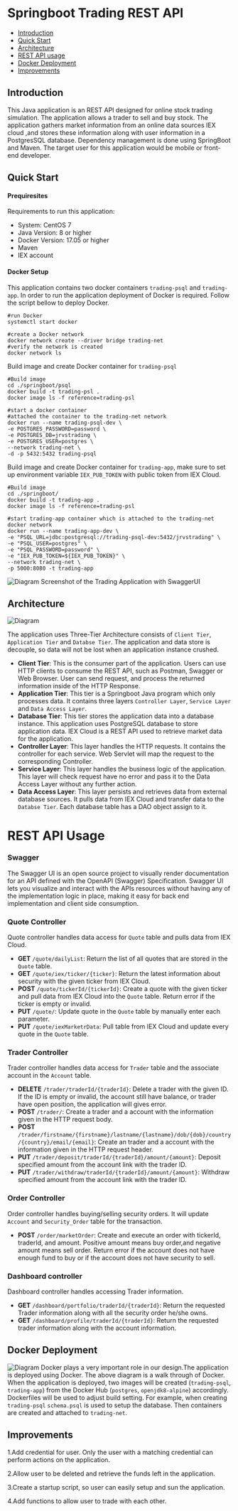 # Springboot Trading REST API
 * [Introduction](#introduction)
 * [Quick Start](#quick-start)
 * [Architecture](#architecture)
 * [REST API usage](#rest-api-usage)
 * [Docker Deployment](#docker-deployment)
 * [Improvements](#improvements)
## Introduction

This Java application is an REST API designed for online stock trading 
simulation. The application allows a trader to sell and buy stock. The 
application gathers market information from an online data sources IEX 
cloud ,and stores these information along with user information in a 
PostgresSQL database. Dependency management is done using SpringBoot and 
Maven. The target user for this application would be mobile or front-end 
developer.

## Quick Start
#### Prequiresites
Requirements to run this application:
- System: CentOS 7
- Java Version: 8 or higher
- Docker Version: 17.05 or higher
- Maven
- IEX account 

#### Docker Setup
This application contains two docker containers `trading-psql` and `trading-app`. In order to run the application deployment of Docker is required. Follow the script bellow to deploy Docker.
```
#run Docker
systemctl start docker

#create a Docker network
docker network create --driver bridge trading-net
#verify the network is created
docker network ls
```
Build image and create Docker container for `trading-psql`
```
#Build image
cd ./springboot/psql
docker build -t trading-psl .
docker image ls -f reference=trading-psl

#start a docker container 
#attached the container to the trading-net network 
docker run --name trading-psql-dev \ 
-e POSTGRES_PASSWORD=password \ 
-e POSTGRES_DB=jrvstrading \ 
-e POSTGRES_USER=postgres \ 
--network trading-net \ 
-d -p 5432:5432 trading-psql
```
Build image and create Docker container for `trading-app`, make sure to set up environment variable `IEX_PUB_TOKEN` with public token from IEX Cloud.
```
#Build image
cd ./springboot/ 
docker build -t trading-app .
docker image ls -f reference=trading-psl

#start trading-app container which is attached to the trading-net docker network 
docker run --name trading-app-dev \ 
-e "PSQL_URL=jdbc:postgresql://trading-psql-dev:5432/jrvstrading" \ 
-e "PSQL_USER=postgres" \ 
-e "PSQL_PASSWORD=password" \ 
-e "IEX_PUB_TOKEN=${IEX_PUB_TOKEN}" \ 
--network trading-net \ 
-p 5000:8080 -t trading-app
```


![Diagram](./src/resource/swagger.png)
Screenshot of the Trading Application with SwaggerUI 
## Architecture
  
  ![Diagram](./src/resource/architecture.png)
  
  The application uses Three-Tier Architecture consists of `Client Tier`, `Application Tier` and `Databse Tier`.
  The application and data store is decouple, so data will not be lost when an application instance crushed.
  - __Client Tier__:
   This is the consumer part of the application. Users can use HTTP clients to consume
    the REST API, such as Postman, Swagger or Web Browser. User can send request, and process the returned information
    inside of the HTTP Response.
  - __Application Tier__:
   This tier is a Springboot Java program which only processes data. It contains three layers
    `Controller Layer`, `Service Layer` and `Data Access Layer`.
  - __Database Tier__:
     This tier stores the application data into a database instance. This application uses PostgreSQL database to store application data.
     IEX Cloud is a REST API used to retrieve market data for the application.
  - __Controller Layer__: 
     This layer handles the HTTP requests. It contains the controller for each service.
        Web Servlet will map the request to the corresponding Controller.
  - __Service Layer__: 
      This layer handles the business logic of the application. This layer will check request have no error and pass 
      it to the Data Access Layer without any further action.
  - __Data Access Layer__: 
      This layer persists and retrieves data from external database sources. It pulls data from IEX Cloud and transfer 
      data to the `Databse Tier`. Each database table has a DAO object assign to it.
   
  
  

# REST API Usage
### Swagger
The Swagger UI is an open source project to visually render documentation for an API defined with the OpenAPI (Swagger) 
Specification. Swagger UI lets you visualize and interact with the APIs resources without having any of the implementation logic 
in place, making it easy for back end implementation and client side consumption.
### Quote Controller
Quote controller handles data access for `Quote` table and pulls data from IEX Cloud. 
- __GET__ `/quote/dailyList`: Return the list of all quotes that are stored in the `Quote` table.
- __GET__ `/quote/iex/ticker/{ticker}`: Return the latest information about security with the given ticker from IEX Cloud.
- __POST__ `/quote/tickerId/{tickerId}`: Create a quote with the given ticker and pull data from IEX Cloud into the `Quote` table. Return error if the ticker is empty or invalid.
- __PUT__ `/quote/`: Update quote in the `Quote` table by manually enter each parameter.
- __PUT__ `/quote/iexMarketrData`: Pull table from IEX Cloud and update every quote in the `Quote` table. 
### Trader Controller
Trader controller handles data access for `Trader` table and the associate account in the `Account` table. 
- __DELETE__ `/trader/traderId/{traderId}`: Delete a trader with the given ID. If the ID is empty or invalid, 
the account still have balance, or trader have open position, the application will gives error.
- __POST__ `/trader/`: Create a trader and a account with the information given in the HTTP request body.
- __POST__ `/trader/firstname/{firstname}/lastname/{lastname}/dob/{dob}/country/{country}/email/{email}`: Create an trader and a account with the information given in the HTTP request header.
- __PUT__ `/trader/deposit/traderId/{traderId}/amount/{amount}`: Deposit specified amount from the account link with the trader ID.
- __PUT__ `/trader/withdraw/traderId/{traderId}/amount/{amount}`: Withdraw specified amount from the account link with the trader ID.
### Order Controller
Order controller handles buying/selling security orders. It will update `Account` and `Security_Order` table for the transaction.
- __POST__ `/order/marketOrder`: Create and execute an order with tickerId, traderId, and amount. Positive amount means buy 
order,and negative amount means sell order. Return error if the account does not have enough fund to buy or if the account does not have
security to sell.
### Dashboard controller
Dashboard controller handles accessing Trader information.
- __GET__ `/dashboard/portfolio/traderId/{traderId}`: Return the requested Trader information along with all the security order he/she owns.
- __GET__ `/dashboard/profile/traderId/{traderId}`: Return the requested trader information along with the account information.


## Docker Deployment

![Diagram](./src/resource/docker.png)
Docker plays a very important role in our design.The application is deployed using Docker. The above diagram is a walk through of Docker. 
When the application is deployed, two images will be created (`trading-psql`, `trading-app`) from the Docker Hub (`postgres`, `openjdk8-alpine`) 
accordingly. Dockerfiles will be used to adjust build setting. For example, when creating `trading-psql` `schema.psql` is used to setup the database. 
Then containers are created and attached to `trading-net`.
## Improvements

1.Add credential for user. Only the user with a matching credential can perform actions on the application.

2.Allow user to be deleted and retrieve the funds left in the application.

3.Create a startup script, so user can easily setup and sun the application.

4.Add functions to allow user to trade with each other.
